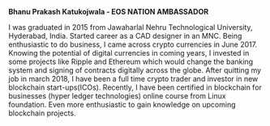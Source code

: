 **Bhanu Prakash Katukojwala - EOS NATION AMBASSADOR**

I was graduated in 2015 from Jawaharlal Nehru Technological University, Hyderabad, India. Started career as a CAD designer in an MNC. Being enthusiastic to do business, I came across crypto currencies in June 2017. Knowing the potential of digital currencies in coming years, I invested in some projects like Ripple and Ethereum which would change the banking system and signing of contracts digitally across the globe. After quitting my job in march 2018, I have been a full time crypto trader and investor in new blockchain start-ups(ICOs). Recently, I have been certified in blockchain for businesses (hyper ledger technologies) online course from Linux foundation. Even more enthusiastic to gain knowledge on upcoming blockchain projects.
